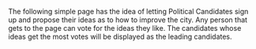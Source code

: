 The following simple page has the idea of letting Political Candidates sign up and propose their ideas as to how to improve the city. Any person that gets to the page can vote for the ideas they like.
The candidates whose ideas get the most votes will be displayed as the leading candidates.
